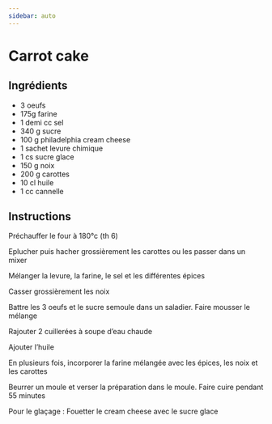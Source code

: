 ```yaml
---
sidebar: auto
---
```


# Carrot cake

## Ingrédients

- 3 oeufs
- 175g farine
- 1 demi cc sel
- 340 g sucre
- 100 g philadelphia cream cheese
- 1 sachet levure chimique
- 1 cs sucre glace
- 150 g noix
- 200 g carottes
- 10 cl huile
- 1 cc cannelle

## Instructions

Préchauffer le four à 180°c (th 6)

Eplucher puis hacher grossièrement les carottes ou les passer dans un mixer

Mélanger la levure, la farine, le sel et les différentes épices

Casser grossièrement les noix

Battre les 3 oeufs et le sucre semoule dans un saladier. Faire mousser le mélange

Rajouter 2 cuillerées à soupe d’eau chaude

Ajouter l’huile

En plusieurs fois, incorporer la farine mélangée avec les épices, les noix et les carottes

Beurrer un moule et verser la préparation dans le moule. Faire cuire pendant 55 minutes

Pour le glaçage : Fouetter le cream cheese avec le sucre glace
